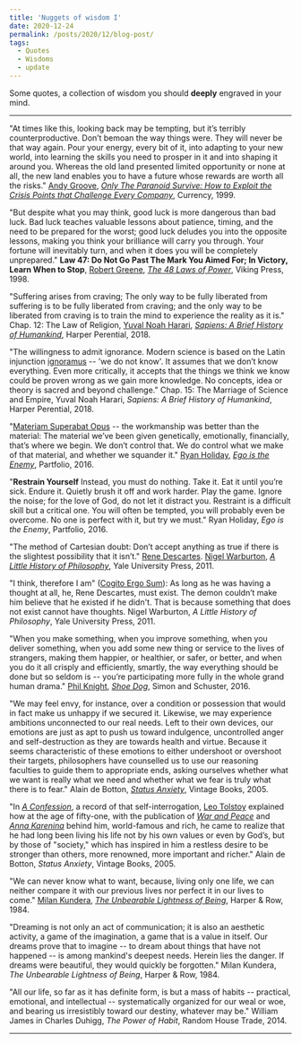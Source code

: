 ```yaml
---
title: 'Nuggets of wisdom I'
date: 2020-12-24
permalink: /posts/2020/12/blog-post/
tags:
  - Quotes
  - Wisdoms
  - update
---
```


Some quotes, a collection of wisdom you should **deeply** engraved in your mind.

------

"At times like this, looking back may be tempting, but it’s terribly counterproductive. Don’t bemoan the way things were. They will never be that way again. Pour your energy, every bit of it, into adapting to your new world, into learning the skills you need to prosper in it and into shaping it around you. Whereas the old land presented limited opportunity or none at all, the new land enables you to have a future whose rewards are worth all the risks." [Andy Groove](https://en.wikipedia.org/wiki/Andrew_Grove), [*Only The Paranoid Survive: How to Exploit the Crisis Points that Challenge Every Company*](https://www.penguinrandomhouse.com/books/72469/only-the-paranoid-survive-by-andrew-grove/), Currency, 1999.

"But despite what you may think, good luck is more dangerous than bad luck. Bad luck teaches valuable lessons about patience, timing, and the need to be prepared for the worst; good luck deludes you into the opposite lessons, making you think your brilliance will carry you through. Your fortune will inevitably turn, and when it does you will be completely unprepared." **Law 47: Do Not Go Past The Mark You Aimed For; In Victory, Learn When to Stop**, [Robert Greene](https://powerseductionandwar.com/), [*The 48 Laws of Power*](https://en.wikipedia.org/wiki/The_48_Laws_of_Power), Viking Press, 1998.

"Suffering arises from craving; The only way to be fully liberated from suffering is to be fully liberated from craving; and the only way to be liberated from craving is to train the mind to experience the reality as it is." Chap. 12: The Law of Religion, [Yuval Noah Harari](https://www.ynharari.com/), [*Sapiens: A Brief History of Humankind*](https://www.ynharari.com/book/sapiens-2/), Harper Perential, 2018.

"The willingness to admit ignorance. Modern science is based on the Latin injunction [ignoramus](https://en.wikipedia.org/wiki/Ignoramus_et_ignorabimus) -- 'we do not know'. It assumes that we don’t know everything. Even more critically, it accepts that the things we think we know could be proven wrong as we gain more knowledge. No concepts, idea or theory is sacred and beyond challenge." Chap. 15: The Marriage of Science and Empire, Yuval Noah Harari, *Sapiens: A Brief History of Humankind*, Harper Perential, 2018.

"[Materiam Superabat Opus](https://classicalstudies.org/annual-meeting/152/abstract/materiam-superabat-opus-raw-materiality-ovid%E2%80%99s-phaethon-episode-met-21) -- the workmanship was better than the material: The material we’ve been given genetically, emotionally, financially, that’s where we begin. We don’t control that. We do control what we make of that material, and whether we squander it." [Ryan Holiday](https://ryanholiday.net/), [*Ego is the Enemy*](http://egoistheenemy.com/), Partfolio, 2016.

"**Restrain Yourself** Instead, you must do nothing. Take it. Eat it until you’re sick. Endure it. Quietly brush it off and work harder. Play the game. Ignore the noise; for the love of God, do not let it distract you. Restraint is a difficult skill but a critical one. You will often be tempted, you will probably even be overcome. No one is perfect with it, but try we must." Ryan Holiday, *Ego is the Enemy*, Partfolio, 2016. 

"The method of Cartesian doubt: Don’t accept anything as true if there is the slightest possibility that it isn’t." [Rene Descartes](https://plato.stanford.edu/entries/descartes/). [Nigel Warburton](https://en.wikipedia.org/wiki/Nigel_Warburton), [*A Little History of Philosophy*](https://www.barnesandnoble.com/w/little-history-of-philosophy-nigel-warburton/1102122082), Yale University Press, 2011.

"I think, therefore I am" ([Cogito Ergo Sum](https://en.wikipedia.org/wiki/Cogito,_ergo_sum)): As long as he was having a thought at all, he, Rene Descartes, must exist. The demon couldn’t make him believe that he existed if he didn't. That is because something that does not exist cannot have thoughts. Nigel Warburton, *A Little History of Philosophy*, Yale University Press, 2011.

"When you make something, when you improve something, when you deliver something, when you add some new thing or service to the lives of strangers, making them happier, or healthier, or safer, or better, and when you do it all crisply and efficiently, smartly, the way everything should be done but so seldom is -- you’re participating more fully in the whole grand human drama." [Phil Knight](https://en.wikipedia.org/wiki/Phil_Knight), [*Shoe Dog*](https://en.wikipedia.org/wiki/Shoe_Dog), Simon and Schuster, 2016.

"We may feel envy, for instance, over a condition or possession that would in fact make us unhappy if we secured it. Likewise, we may experience ambitions unconnected to our real needs. Left to their own devices, our emotions are just as apt to push us toward indulgence, uncontrolled anger and self-destruction as they are towards health and virtue. Because it seems characteristic of these emotions to either undershoot or overshoot their targets, philosophers have counselled us to use our reasoning faculties to guide them to appropriate ends, asking ourselves whether what we want is really what we need and whether what we fear is truly what there is to fear." Alain de Botton, [*Status Anxiety*](https://www.alaindebotton.com/status/), Vintage Books, 2005.

"In [*A Confession*](https://en.wikipedia.org/wiki/A_Confession), a record of that self-interrogation, [Leo Tolstoy](https://en.wikipedia.org/wiki/Leo_Tolstoy) explained how at the age of fifty-one, with the publication of [*War and Peace*](https://en.wikipedia.org/wiki/War_and_Peace) and [*Anna Karenina*](https://en.wikipedia.org/wiki/Anna_Karenina) behind him, world-famous and rich, he came to realize that he had long been living his life not by his own values or even by God’s, but by those of "society," which has inspired in him a restless desire to be stronger than others, more renowned, more important and richer." Alain de Botton, *Status Anxiety*, Vintage Books, 2005.

"We can never know what to want, because, living only one life, we can neither compare it with our previous lives nor perfect it in our lives to come." [Milan Kundera](https://en.wikipedia.org/wiki/Milan_Kundera), [*The Unbearable Lightness of Being*](https://en.wikipedia.org/wiki/The_Unbearable_Lightness_of_Being), Harper & Row, 1984.

"Dreaming is not only an act of communication; it is also an aesthetic activity, a game of the imagination, a game that is a value in itself. Our dreams prove that to imagine -- to dream about things that have not happened -- is among mankind's deepest needs. Herein lies the danger. If dreams were beautiful, they would quickly be forgotten." Milan Kundera, *The Unbearable Lightness of Being*, Harper & Row, 1984.

"All our life, so far as it has definite form, is but a mass of habits -- practical, emotional, and intellectual -- systematically organized for our weal or woe, and bearing us irresistibly toward our destiny, whatever may be." William James in Charles Duhigg, *The Power of Habit*, Random House Trade, 2014.

------